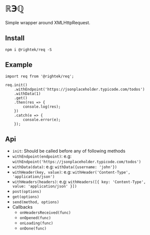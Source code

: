 # ℝ℈ℚ
Simple wrapper around XMLHttpRequest. 

## Install
`npm i @rightek/req -S`

## Example

```
import req from '@rightek/req';

req.init()
    .withEndpoint('https://jsonplaceholder.typicode.com/todos')
    .withData(1)
    .get()
    .then(res => {
        console.log(res);
    })
    .catch(e => {
        console.error(e);
    });
```

## Api
- `init`: Should be called before any of following methods
- `withEndpoint(endpoint)`: e.g: `withEndpoint('https://jsonplaceholder.typicode.com/todos')`
- `withData(data)`: e.g: `withData({username: 'john'})`
- `withHeader(key, value)`: e.g: `withHeader('Content-Type', 'application/json')`
- `withHeaders(headers)`: e.g: `withHeaders([{ key: 'Content-Type', value: 'application/json' }])`
- `post(options)`
- `get(options)`
- `send(method, options)`
- Callbacks
    - `onHeadersReceived(func)`
    - `onOpened(func)`
    - `onLoading(func)`
    - `onDone(func)`
